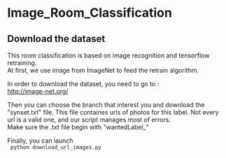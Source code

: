 # Image_Room_Classification

## Download the dataset

This room classification is based on image recognition and tensorflow retraining.  
At first, we use image from ImageNet to feed the retrain algorithm.  

In order to download the dataset, you need to go to :  
http://image-net.org/  
  
Then you can choose the branch that interest you and download the "synset.txt" file. This file containes urls of photos for this label. Not every url is a valid one, and our script manages most of errors.    
Make sure the .txt file begin with "wantedLabel_"  

Finally, you can launch  
``` python download_url_images.py```  

